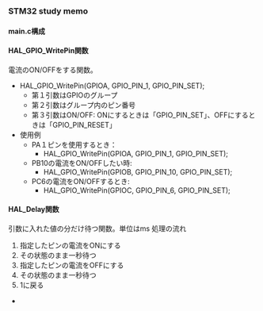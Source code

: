 ### STM32 study memo

#### main.c構成


#### HAL_GPIO_WritePin関数
電流のON/OFFをする関数。
* HAL_GPIO_WritePin(GPIOA, GPIO_PIN_1, GPIO_PIN_SET);
  * 第１引数はGPIOのグループ
  * 第２引数はグループ内のピン番号
  * 第３引数はON/OFF: ONにするときは「GPIO_PIN_SET」、OFFにするときは「GPIO_PIN_RESET」
* 使用例
  * PA１ピンを使用するとき：
    * HAL_GPIO_WritePin(GPIOA, GPIO_PIN_1, GPIO_PIN_SET);
  * PB10の電流をON/OFFしたい時:
    *  HAL_GPIO_WritePin(GPIOB, GPIO_PIN_10, GPIO_PIN_SET);
  * PC6の電流をON/OFFするとき: 
    * HAL_GPIO_WritePin(GPIOC, GPIO_PIN_6, GPIO_PIN_SET);

#### HAL_Delay関数
引数に入れた値の分だけ待つ関数。単位はms
処理の流れ
1. 指定したピンの電流をONにする
2. その状態のまま一秒待つ
3. 指定したピンの電流をOFFにする
4. その状態のまま一秒待つ
5. 1に戻る

* 